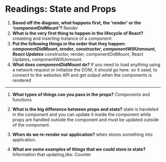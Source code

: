 # Readings: State and Props

1. **Based off the diagram, what happens first, the ‘render’ or the ‘componentDidMount’?**
Render
2. **What is the very first thing to happen in the lifecycle of React?**
  createing and inserting instance of a component 
3. **Put the following things in the order that they happen: *componentDidMount*, *render*, *constructor*, *componentWillUnmount*, *React Updates***
constructor, render, componentDidMount, React Updates, componentWillUnmount.
4. **What does *componentDidMount* do?**
If you need to load anything using a network request or initialize the DOM, it should go here.
so it used, to connect to the websites API and get output when the components is rendered

---
1. **What types of things can you pass in the props?**
Components and functions
2. **What is the big difference between props and state?**
state is handeled in the component and you can update it inside the component while props are handled outside the component and must be updated outside of the component.

3. **When do we re-render our application?**
when stores something into application.
4. **What are some examples of things that we could store in state?**
Information that updating,like: Counter